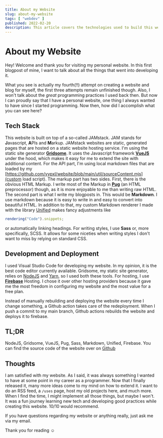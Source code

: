```yaml
---
title: About my Website
slug: about-my-website
tags: [ "webdev" ]
published: 2022-02-20
description: This article covers the technologies used to build this website and blog, and my journey building it.
---
```

# About my Website

Hey! Welcome and thank you for visiting my personal website. In this first blogpost of mine, I want to talk about all the things that went into developing it.

What you see is actually my fourth(!!) attempt on creating a website and blog for myself, the first three attempts remain unfinished though. Also, I won't talk about the *great* programming practices I used back then. But now I can proudly say that I have a personal website, one thing I always wanted to have since I started programming. Now then, how did I accomplish what you can see here?

## Tech Stack

This website is built on top of a so-called JAMstack.
JAM stands for **J**avascript, **A**PIs and **M**arkup. JAMstack websites are static, generated pages that are hosted on a static website hosting service. 
I'm using the static site generator [**Gridsome**](https://gridsome.org). It uses the Javascript framework [**VueJS**](https://vuejs.org) under the hood, which makes it easy for me to extend the site with additional content.
For the API part, I'm using local markdown files that are loaded by my [https://github.com/vypxl/website/blob/main/util/sourceContent.mjs](custom load script).
The markup part has two sides. First, there is the obvious HTML Markup. I write most of the Markup in [**Pug**](https://pugjs.org) (an HTML preprocessor) though, as it is more enjoyable to me than writing raw HTML. The second part is what I write my blogposts in. This would be **Markdown**. I use markdown because it is easy to write in and easy to convert into beautiful HTML. In addition to that, my custom Markdown renderer I made with the library [Unified](https://unifiedjs.com) makes fancy adjustments like

```js
rendering("Code").snippets;
```

or automatically linking headings.
For writing styles, I use **Sass** or, more specifically, SCSS. It allows for some niceties when writing styles I don't want to miss by relying on standard CSS.

## Development and Deployment

I used Visual Studio Code for developing my website. In my opinion, it is the best code editor currently available. Gridsome, my static site generator, relies on [NodeJS](https://nodejs.org) and [Yarn](https://yarnpkg.org), so I used both these tools. For hosting, I use [**Firebase**](https://firebase.google.com) Hosting. I chose it over other hosting providers because it gave me the most freedom in configuring my website and the most value for a free plan.

Instead of manually rebuilding and deploying the website every time I change something, a Github action takes care of the redeployment. When I push a commit to my main branch, Github actions rebuilds the website and deploys it to firebase.

## TL;DR

NodeJS, Gridsome, VueJS, Pug, Sass, Markdown, Unified, Firebase. You can find the source code of the website over on [Github](https://github.com/vypxl/website)

## Thoughts

I am satisfied with my website. As I said, it was always something I wanted to have at some point in my career as a programmer. Now that I finally released it, many more ideas come to my mind on how to extend it.
I want to do an RSS feed, a `/uses` page, host my old projects here, and much more. When I find the time, I might implement all those things, but maybe I won't. It was a fun journey learning new tech and developing good practices while creating this website. 10/10 would recommend.

If you have questions regarding my website or anything really, just ask me via my email.

Thank you for reading :relaxed:
